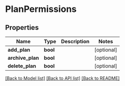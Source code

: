 # PlanPermissions

## Properties
Name | Type | Description | Notes
------------ | ------------- | ------------- | -------------
**add_plan** | **bool** |  | [optional] 
**archive_plan** | **bool** |  | [optional] 
**delete_plan** | **bool** |  | [optional] 

[[Back to Model list]](../README.md#documentation-for-models) [[Back to API list]](../README.md#documentation-for-api-endpoints) [[Back to README]](../README.md)

